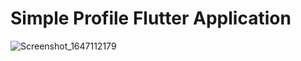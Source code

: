 # Simple Profile Flutter Application

![Screenshot_1647112179](https://user-images.githubusercontent.com/28947735/158032085-79039028-8e59-4c38-9b27-8e31c9b21692.png)
